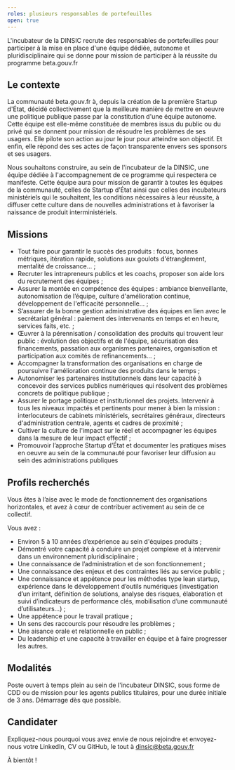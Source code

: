 ```yaml
---
roles: plusieurs responsables de portefeuilles
open: true
---
```


L'incubateur de la DINSIC recrute des responsables de portefeuilles pour participer à la mise en place d'une équipe dédiée, autonome et pluridisciplinaire qui se donne pour mission de participer à la réussite du programme beta.gouv.fr

## Le contexte

La communauté beta.gouv.fr à, depuis la création de la première Startup d'État, décidé collectivement que la meilleure manière de mettre en oeuvre une politique publique passe par la constitution d'une équipe autonome. Cette équipe est elle-même constituée de membres issus du public ou du privé qui se donnent pour mission de résoudre les problèmes de ses usagers. Elle pilote son action au jour le jour pour atteindre son objectif. Et enfin, elle répond des ses actes de façon transparente envers ses sponsors et ses usagers.

Nous souhaitons construire, au sein de l'incubateur de la DINSIC, une équipe dédiée à l'accompagnement de ce programme qui respectera ce manifeste. Cette équipe aura pour mission de garantir à toutes les équipes de la communauté, celles de Startup d’État ainsi que celles des incubateurs ministériels qui le souhaitent, les conditions nécessaires à leur réussite, à diffuser cette culture dans de nouvelles administrations et à favoriser la naissance de produit interministériels.

## Missions

- Tout faire pour garantir le succès des produits : focus, bonnes métriques, itération rapide, solutions aux goulots d'étranglement, mentalité de croissance… ;
- Recruter les intrapreneurs publics et les coachs, proposer son aide lors du recrutement des équipes ;
- Assurer la montée en compétence des équipes : ambiance bienveillante, autonomisation de l’équipe, culture d'amélioration continue, développement de l'efficacité personnelle… ;
- S’assurer de la bonne gestion administrative des équipes en lien avec le secrétariat général : paiement des intervenants en temps et en heure, services faits, etc. ;
- Œuvrer à la pérennisation / consolidation des produits qui trouvent leur public : évolution des objectifs et de l'équipe, sécurisation des financements, passation aux organismes partenaires, organisation et participation aux comités de refinancements… ;
- Accompagner la transformation des organisations en charge de poursuivre l'amélioration continue des produits dans le temps ;
- Autonomiser les partenaires institutionnels dans leur capacité à concevoir des services publics numériques qui résolvent des problèmes concrets de politique publique ;
- Assurer le portage politique et institutionnel des projets. Intervenir à tous les niveaux impactés et pertinents pour mener à bien la mission : interlocuteurs de cabinets ministériels, secrétaires généraux, directeurs d'administration centrale, agents et cadres de proximité ;
- Cultiver la culture de l'impact sur le réel et accompagner les équipes dans la mesure de leur impact effectif ;
- Promouvoir l’approche Startup d’État et documenter les pratiques mises en oeuvre au sein de la communauté pour favoriser leur diffusion au sein des administrations publiques

## Profils recherchés

Vous êtes à l’aise avec le mode de fonctionnement des organisations horizontales, et avez à cœur de contribuer activement au sein de ce collectif.

Vous avez :

- Environ 5 à 10 années d’expérience au sein d'équipes produits ;
- Démontré votre capacité à conduire un projet complexe et à intervenir dans un environnement pluridisciplinaire ;
- Une connaissance de l’administration et de son fonctionnement ;
- Une connaissance des enjeux et des contraintes liés au service public ;
- Une connaissance et appétence pour les méthodes type lean startup, expérience dans le développement d’outils numériques (investigation d’un irritant, définition de solutions, analyse des risques, élaboration et suivi d’indicateurs de performance clés, mobilisation d’une communauté d’utilisateurs…) ;
- Une appétence pour le travail pratique ;
- Un sens des raccourcis pour résoudre les problèmes ;
- Une aisance orale et relationnelle en public ;
- Du leadership et une capacité à travailler en équipe et à faire progresser les autres.

## Modalités

Poste ouvert à temps plein au sein de l'incubateur DINSIC, sous forme de CDD ou de mission pour les agents publics titulaires, pour une durée initiale de 3 ans. Démarrage dès que possible.

## Candidater

Expliquez-nous pourquoi vous avez envie de nous rejoindre et envoyez-nous votre LinkedIn, CV ou GitHub, le tout à dinsic@beta.gouv.fr

À bientôt !
